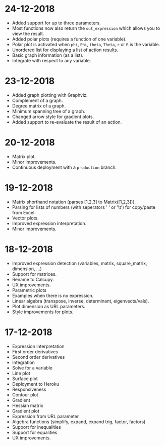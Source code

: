 # 24-12-2018

 - Added support for up to three parameters.
 - Most functions now also return the `out_expression` which allows you to view the result.
 - Added polar plots (requires a function of one variable).
 - Polar plot is activated when `phi`, `Phi`, `theta`, `Theta`, `r` or `R` is the variable.
 - Unordered list for displaying a list of action results.
 - Basic graph information (as a list).
 - Integrate with respect to any variable.

# 23-12-2018

 - Added graph plotting with Graphviz.
 - Complement of a graph.
 - Degree matrix of a graph.
 - Minimum spanning tree of a graph.
 - Changed arrow style for gradient plots.
 - Added support to re-evaluate the result of an action.

# 20-12-2018

 - Matrix plot.
 - Minor improvements.
 - Continuous deployment with a `production` branch.

# 19-12-2018

 - Matrix shorthand notation (parses [1,2,3] to Matrix([1,2,3])).
 - Parsing for lists of numbers (with seperators ' ' or '\t') for copy/paste from Excel.
 - Vector plots.
 - Improved expression interpretation.
 - Minor improvements.

# 18-12-2018

 - Improved expression detection (variables, matrix, square_matrix, dimension, ...)
 - Support for matrices.
 - Rename to Calcupy.
 - UX improvements.
 - Parametric plots
 - Examples when there is no expression.
 - Linear algebra (transpose, inverse, determinant, eigenvects/vals).
 - Plot dimension as URL parameters.
 - Style improvements for plots.

# 17-12-2018

 - Expression interpretation
 - First order derivatives
 - Second order derivatives
 - Integration
 - Solve for a variable
 - Line plot
 - Surface plot
 - Deployment to Heroku
 - Responsiveness
 - Contour plot
 - Gradient
 - Hessian matrix
 - Gradient plot
 - Expression from URL parameter
 - Algebra functions (simplify, expand, expand trig, factor, factors)
 - Support for inequalities
 - Support for equalities
 - UX improvements.
